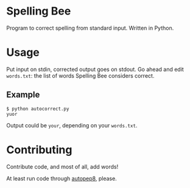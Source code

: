 Spelling Bee
============

Program to correct spelling from standard input. Written in Python.

Usage
=====

Put input on stdin, corrected output goes on stdout. Go ahead and edit
`words.txt`: the list of words Spelling Bee considers correct.

Example
-------

    $ python autocorrect.py
    yuor
    
Output could be `your`, depending on your `words.txt`.

Contributing
============

Contribute code, and most of all, add words!

At least run code through [autopep8](https://pypi.python.org/pypi/autopep8),
please.